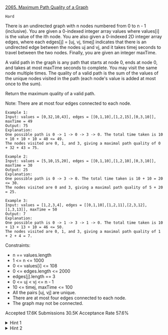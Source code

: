 [2065. Maximum Path Quality of a Graph](https://leetcode.com/problems/maximum-path-quality-of-a-graph/)

`Hard`

There is an undirected graph with n nodes numbered from 0 to n - 1 (inclusive). You are given a 0-indexed integer array values where values[i] is the value of the ith node. You are also given a 0-indexed 2D integer array edges, where each edges[j] = [uj, vj, timej] indicates that there is an undirected edge between the nodes uj and vj, and it takes timej seconds to travel between the two nodes. Finally, you are given an integer maxTime.

A valid path in the graph is any path that starts at node 0, ends at node 0, and takes at most maxTime seconds to complete. You may visit the same node multiple times. The quality of a valid path is the sum of the values of the unique nodes visited in the path (each node's value is added at most once to the sum).

Return the maximum quality of a valid path.

Note: There are at most four edges connected to each node.

```
Example 1:
Input: values = [0,32,10,43], edges = [[0,1,10],[1,2,15],[0,3,10]], maxTime = 49
Output: 75
Explanation:
One possible path is 0 -> 1 -> 0 -> 3 -> 0. The total time taken is 10 + 10 + 10 + 10 = 40 <= 49.
The nodes visited are 0, 1, and 3, giving a maximal path quality of 0 + 32 + 43 = 75.

Example 2:
Input: values = [5,10,15,20], edges = [[0,1,10],[1,2,10],[0,3,10]], maxTime = 30
Output: 25
Explanation:
One possible path is 0 -> 3 -> 0. The total time taken is 10 + 10 = 20 <= 30.
The nodes visited are 0 and 3, giving a maximal path quality of 5 + 20 = 25.

Example 3:
Input: values = [1,2,3,4], edges = [[0,1,10],[1,2,11],[2,3,12],[1,3,13]], maxTime = 50
Output: 7
Explanation:
One possible path is 0 -> 1 -> 3 -> 1 -> 0. The total time taken is 10 + 13 + 13 + 10 = 46 <= 50.
The nodes visited are 0, 1, and 3, giving a maximal path quality of 1 + 2 + 4 = 7.
``` 

Constraints:

- n == values.length
- 1 <= n <= 1000
- 0 <= values[i] <= 108
- 0 <= edges.length <= 2000
- edges[j].length == 3 
- 0 <= uj < vj <= n - 1
- 10 <= timej, maxTime <= 100
- All the pairs [uj, vj] are unique.
- There are at most four edges connected to each node.
- The graph may not be connected.

Accepted
17.6K
Submissions
30.5K
Acceptance Rate
57.6%

<details>
<summary>Hint 1</summary>

How many nodes can you visit within maxTime seconds?

</details>
<details>
<summary>Hint 2</summary>

Can you try every valid path?

</details>